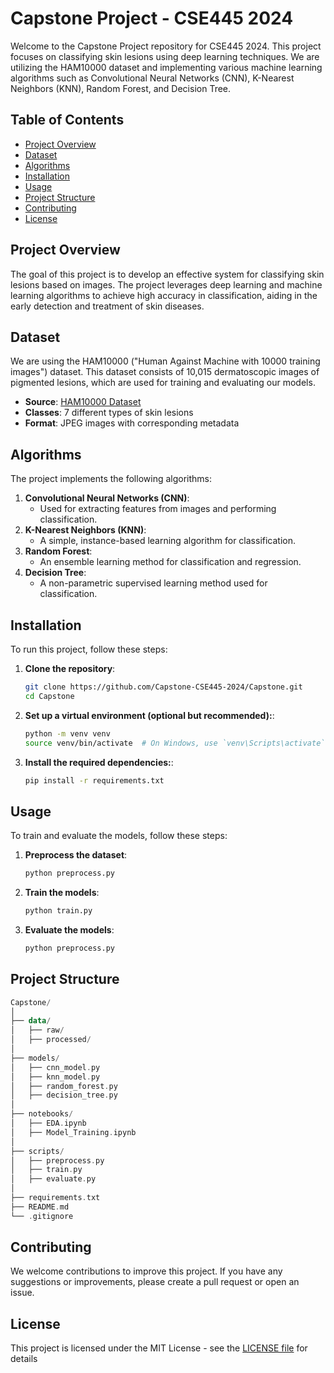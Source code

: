 # Capstone Project - CSE445 2024

Welcome to the Capstone Project repository for CSE445 2024. This project focuses on classifying skin lesions using deep learning techniques. We are utilizing the HAM10000 dataset and implementing various machine learning algorithms such as Convolutional Neural Networks (CNN), K-Nearest Neighbors (KNN), Random Forest, and Decision Tree.

## Table of Contents

- [Project Overview](#project-overview)
- [Dataset](#dataset)
- [Algorithms](#algorithms)
- [Installation](#installation)
- [Usage](#usage)
- [Project Structure](#project-structure)
- [Contributing](#contributing)
- [License](#license)

## Project Overview

The goal of this project is to develop an effective system for classifying skin lesions based on images. The project leverages deep learning and machine learning algorithms to achieve high accuracy in classification, aiding in the early detection and treatment of skin diseases.

## Dataset

We are using the HAM10000 ("Human Against Machine with 10000 training images") dataset. This dataset consists of 10,015 dermatoscopic images of pigmented lesions, which are used for training and evaluating our models.

- **Source**: [HAM10000 Dataset](https://www.kaggle.com/kmader/skin-cancer-mnist-ham10000)
- **Classes**: 7 different types of skin lesions
- **Format**: JPEG images with corresponding metadata

## Algorithms

The project implements the following algorithms:

1. **Convolutional Neural Networks (CNN)**:
   - Used for extracting features from images and performing classification.
2. **K-Nearest Neighbors (KNN)**:
   - A simple, instance-based learning algorithm for classification.
3. **Random Forest**:
   - An ensemble learning method for classification and regression.
4. **Decision Tree**:
   - A non-parametric supervised learning method used for classification.

## Installation

To run this project, follow these steps:

1. **Clone the repository**:
   ```bash
   git clone https://github.com/Capstone-CSE445-2024/Capstone.git
   cd Capstone
2. **Set up a virtual environment (optional but recommended):**:
   ```bash
   python -m venv venv
   source venv/bin/activate  # On Windows, use `venv\Scripts\activate`
3. **Install the required dependencies:**:
   ```bash
   pip install -r requirements.txt

## Usage

To train and evaluate the models, follow these steps:

1. **Preprocess the dataset**:
   ```bash
   python preprocess.py
2. **Train the models**:
   ```bash
   python train.py
3. **Evaluate the models**:
   ```bash
   python preprocess.py

## Project Structure

```kotlin
Capstone/
│
├── data/
│   ├── raw/
│   ├── processed/
│
├── models/
│   ├── cnn_model.py
│   ├── knn_model.py
│   ├── random_forest.py
│   ├── decision_tree.py
│
├── notebooks/
│   ├── EDA.ipynb
│   ├── Model_Training.ipynb
│
├── scripts/
│   ├── preprocess.py
│   ├── train.py
│   ├── evaluate.py
│
├── requirements.txt
├── README.md
└── .gitignore
```
## Contributing
We welcome contributions to improve this project. If you have any suggestions or improvements, please create a pull request or open an issue.

## License
This project is licensed under the MIT License - see the [LICENSE file](https://github.com/calebS24/Skin-Cancer-Classification?tab=License-1-ov-file) for details








